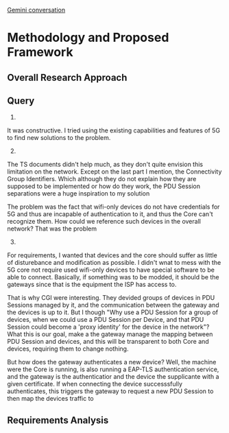 [Gemini conversation](https://gemini.google.com/app/75915c139d9aa2a2)
# Methodology and Proposed Framework
## Overall Research Approach

## Query
1.
It was constructive. I tried using the existing capabilities and features of 5G to find new solutions to the problem.

2.
The TS documents didn't help much, as they don't quite envision this limitation on the network. Except on the last part I mention, the Connectivity Group Identifiers. Which although they do not explain how they are supposed to be implemented or how do they work, the PDU Session separations were a huge inspiration to my solution

The problem was the fact that wifi-only devices do not have credentials for 5G and thus are incapable of authentication to it, and thus the Core can't recognize them. How could we reference such devices in the overall network? That was the problem

3.
For requirements, I wanted that devices and the core should suffer as little of disturebance and modification as possible. I didn't wnat to mess with the 5G core not require used wifi-only devices to have special software to be able to connect. Basically, if something was to be modded, it should be the gateways since that is the equipment the ISP has access to.

That is why CGI were interesting. They devided groups of devices in PDU Sessions managed by it, and the communication between the gateway and the devices is up to it.
But I though "Why use a PDU Session for a group of devices, when we could use a PDU Session per Device, and that PDU Session could become a 'proxy identity' for the device in the network"? What this is our goal, make a the gateway manage the mapping between PDU Session and devices, and this will be transparent to both Core and devices, requiring them to change nothing.

But how does the gateway authenticates a new device? Well, the machine were the Core is running, is also running a EAP-TLS authentication service, and the gateway is the authenticatior and the device the supplicante with a given certificate. If when connecting the device successsfully authenticates, this triggers the gateway to request a new PDU Session to then map the devices traffic to
## Requirements Analysis
